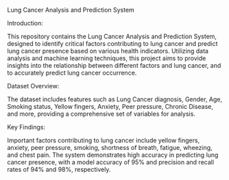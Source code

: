 Lung Cancer Analysis and Prediction System


Introduction:

This repository contains the Lung Cancer Analysis and Prediction System, designed to identify critical factors contributing to lung cancer and predict lung cancer presence based on various health indicators. Utilizing data analysis and machine learning techniques, this project aims to provide insights into the relationship between different factors and lung cancer, and to accurately predict lung cancer occurrence.

Dataset Overview:

The dataset includes features such as Lung Cancer diagnosis, Gender, Age, Smoking status, Yellow fingers, Anxiety, Peer pressure, Chronic Disease, and more, providing a comprehensive set of variables for analysis.

Key Findings:

Important factors contributing to lung cancer include yellow fingers, anxiety, peer pressure, smoking, shortness of breath, fatigue, wheezing, and chest pain.
The system demonstrates high accuracy in predicting lung cancer presence, with a model accuracy of 95% and precision and recall rates of 94% and 98%, respectively.
